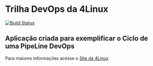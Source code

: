 # Trilha DevOps da 4Linux

<!-- Altere a Flag abaixo com sua URL do Travis -->
[![Build Status](https://travis-ci.org/jorgehdesouza/DevOpsLab-HelloWorld.svg?branch=master)](https://travis-ci.org/jorgehdesouza/DevOpsLab-HelloWorld)

## Aplicação criada para exemplificar o Ciclo de uma PipeLine DevOps


Para maiores informações acesse o [Site da 4Linux](https://www.4linux.com.br/cursos/devops)
